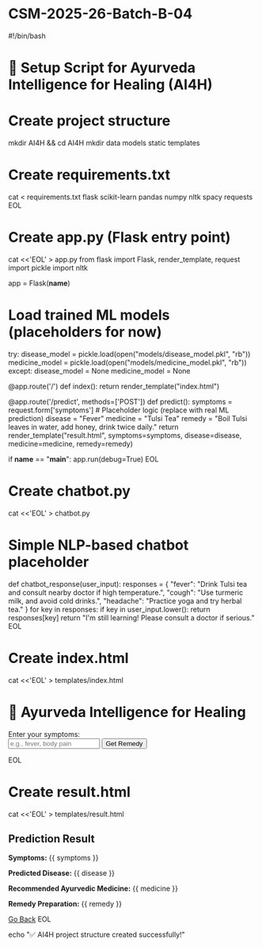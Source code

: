 # CSM-2025-26-Batch-B-04
#!/bin/bash
# 🌿 Setup Script for Ayurveda Intelligence for Healing (AI4H)

# Create project structure
mkdir AI4H && cd AI4H
mkdir data models static templates

# Create requirements.txt
cat <<EOL > requirements.txt
flask
scikit-learn
pandas
numpy
nltk
spacy
requests
EOL

# Create app.py (Flask entry point)
cat <<'EOL' > app.py
from flask import Flask, render_template, request
import pickle
import nltk

app = Flask(__name__)

# Load trained ML models (placeholders for now)
try:
    disease_model = pickle.load(open("models/disease_model.pkl", "rb"))
    medicine_model = pickle.load(open("models/medicine_model.pkl", "rb"))
except:
    disease_model = None
    medicine_model = None

@app.route('/')
def index():
    return render_template("index.html")

@app.route('/predict', methods=['POST'])
def predict():
    symptoms = request.form['symptoms']
    # Placeholder logic (replace with real ML prediction)
    disease = "Fever"
    medicine = "Tulsi Tea"
    remedy = "Boil Tulsi leaves in water, add honey, drink twice daily."
    return render_template("result.html", symptoms=symptoms, disease=disease, medicine=medicine, remedy=remedy)

if __name__ == "__main__":
    app.run(debug=True)
EOL

# Create chatbot.py
cat <<'EOL' > chatbot.py
# Simple NLP-based chatbot placeholder
def chatbot_response(user_input):
    responses = {
        "fever": "Drink Tulsi tea and consult nearby doctor if high temperature.",
        "cough": "Use turmeric milk, and avoid cold drinks.",
        "headache": "Practice yoga and try herbal tea."
    }
    for key in responses:
        if key in user_input.lower():
            return responses[key]
    return "I'm still learning! Please consult a doctor if serious."
EOL

# Create index.html
cat <<'EOL' > templates/index.html
<!DOCTYPE html>
<html>
<head>
  <title>AI4H - Ayurveda Intelligence for Healing</title>
</head>
<body>
  <h1>🌿 Ayurveda Intelligence for Healing</h1>
  <form action="/predict" method="post">
    <label>Enter your symptoms:</label><br>
    <input type="text" name="symptoms" placeholder="e.g., fever, body pain">
    <button type="submit">Get Remedy</button>
  </form>
</body>
</html>
EOL

# Create result.html
cat <<'EOL' > templates/result.html
<!DOCTYPE html>
<html>
<head>
  <title>AI4H Result</title>
</head>
<body>
  <h2>Prediction Result</h2>
  <p><b>Symptoms:</b> {{ symptoms }}</p>
  <p><b>Predicted Disease:</b> {{ disease }}</p>
  <p><b>Recommended Ayurvedic Medicine:</b> {{ medicine }}</p>
  <p><b>Remedy Preparation:</b> {{ remedy }}</p>
  <a href="/">Go Back</a>
</body>
</html>
EOL

echo "✅ AI4H project structure created successfully!"
